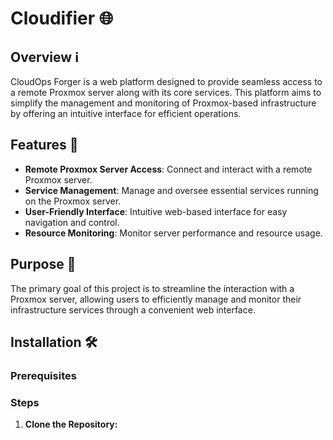 # Cloudifier 🌐

## Overview ℹ️

CloudOps Forger is a web platform designed to provide seamless access to a remote Proxmox server along with its core services. This platform aims to simplify the management and monitoring of Proxmox-based infrastructure by offering an intuitive interface for efficient operations.

## Features 🚀

- **Remote Proxmox Server Access**: Connect and interact with a remote Proxmox server.
- **Service Management**: Manage and oversee essential services running on the Proxmox server.
- **User-Friendly Interface**: Intuitive web-based interface for easy navigation and control.
- **Resource Monitoring**: Monitor server performance and resource usage.

## Purpose 🎯

The primary goal of this project is to streamline the interaction with a Proxmox server, allowing users to efficiently manage and monitor their infrastructure services through a convenient web interface.

## Installation  🛠️

### Prerequisites

### Steps

1. **Clone the Repository:**

